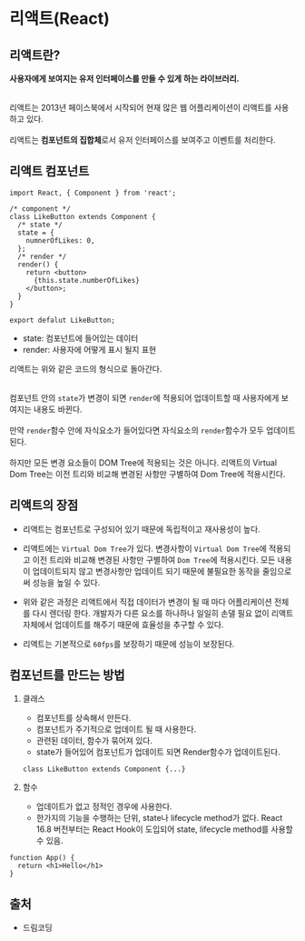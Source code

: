 # 리액트(React)

## 리액트란?

**사용자에게 보여지는 유저 인터페이스를 만들 수 있게 하는 라이브러리.** <br><br>

리액트는 2013년 페이스북에서 시작되어 현재 많은 웹 어플리케이션이 리액트를 사용하고 있다.<br><br>
리액트는 **컴포넌트의 집합체**로서 유저 인터페이스를 보여주고 이벤트를 처리한다.

## 리액트 컴포넌트

```
import React, { Component } from 'react';

/* component */
class LikeButton extends Component {
  /* state */
  state = {
    numnerOfLikes: 0,
  };
  /* render */
  render() {
    return <button>
      {this.state.numberOfLikes}
    </button>;
  }
}

export defalut LikeButton;
```

- state: 컴포넌트에 들어있는 데이터
- render: 사용자에 어떻게 표시 될지 표현<br>

리액트는 위와 같은 코드의 형식으로 돌아간다.<br><br>

컴포넌트 안의 `state`가 변경이 되면 `render`에 적용되어 업데이트할 때 사용자에게 보여지는 내용도 바뀐다.<br><br>
만약 `render`함수 안에 자식요소가 들어있다면 자식요소의 `render`함수가 모두 업데이트 된다.<br><br>
하지만 모든 변경 요소들이 DOM Tree에 적용되는 것은 아니다.
리액트의 Virtual Dom Tree는 이전 트리와 비교해 변경된 사항만 구별하여 Dom Tree에 적용시킨다.

## 리액트의 장점

- 리액트는 컴포넌트로 구성되어 있기 때문에 독립적이고 재사용성이 높다.

- 리액트에는 `Virtual Dom Tree`가 있다. 변경사항이 `Virtual Dom Tree`에 적용되고 이전 트리와 비교해 변경된 사항만 구별하여 `Dom Tree`에 적용시킨다. 모든 내용이 업데이트되지 않고 변경사항만 업데이트 되기 때문에 불필요한 동작을 줄임으로써 성능을 높일 수 있다.

- 위와 같은 과정은 리액트에서 직접 데이터가 변경이 될 때 마다 어플리케이션 전체를 다시 렌더링 한다. 개발자가 다른 요소를 하나하나 일일히 손댈 필요 없이 리액트 자체에서 업데이트를 해주기 때문에 효율성을 추구할 수 있다.

- 리액트는 기본적으로 `60fps`를 보장하기 때문에 성능이 보장된다.

## 컴포넌트를 만드는 방법

1. 클래스

   - 컴포넌트를 상속해서 만든다.
   - 컴포넌트가 주기적으로 업데이트 될 때 사용한다.
   - 관련된 데이터, 함수가 묶어져 있다.
   - state가 들어있어 컴포넌트가 업데이트 되면 Render함수가 업데이트된다.

   ```
   class LikeButton extends Component {...}
   ```

2. 함수
   - 업데이트가 없고 정적인 경우에 사용한다.
   - 한가지의 기능을 수행하는 단위, state나 lifecycle method가 없다.
     React 16.8 버전부터는 React Hook이 도입되어 state, lifecycle method를 사용할 수 있음.

```
function App() {
  return <h1>Hello</h1>
}
```

## 출처

- 드림코딩
